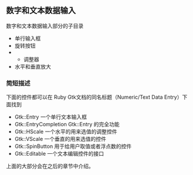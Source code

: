 ## 数字和文本数据输入

数字和文本数据输入部分的子目录

+ 单行输入框
+ 旋转按钮 
+ * 调整器
+ 水平和垂直放大

### 简短描述

下面的控件都可以在 Ruby Gtk文档的同名标题（Numeric/Text Data Entry）下面找到

+ Gtk::Entry 一个单行文本输入框
+ Gtk::EntryCompletion Gtk::Entry 的完全功能
+ Gtk::HScale 一个水平的用来选值的调整控件
+ Gtk::VScale 一个垂直的用来选值的控件
+ Gtk::SpinButton 用于给用户取值或者浮点数的控件
+ Gtk::Editable 一个文本编辑控件的接口

上面的大部分会在之后的章节中介绍。

